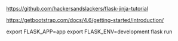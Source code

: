 
https://github.com/hackersandslackers/flask-jinja-tutorial

https://getbootstrap.com/docs/4.6/getting-started/introduction/

export FLASK_APP=app
export FLASK_ENV=development
flask run